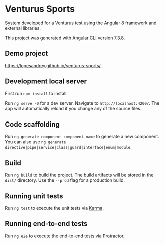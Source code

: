 # Venturus Sports

System developed for a Venturus test using the Angular 8 framework and external libraries.

This project was generated with [Angular CLI](https://github.com/angular/angular-cli) version 7.3.8.

## Demo project

https://lopesandrey.github.io/venturus-sports/

## Development local server 

First run `npm install` to install.

Run `ng serve -0` for a dev server. Navigate to `http://localhost:4200/`. The app will automatically reload if you change any of the source files.

## Code scaffolding

Run `ng generate component component-name` to generate a new component. You can also use `ng generate directive|pipe|service|class|guard|interface|enum|module`.

## Build

Run `ng build` to build the project. The build artifacts will be stored in the `dist/` directory. Use the `--prod` flag for a production build.

## Running unit tests

Run `ng test` to execute the unit tests via [Karma](https://karma-runner.github.io).

## Running end-to-end tests

Run `ng e2e` to execute the end-to-end tests via [Protractor](http://www.protractortest.org/).

